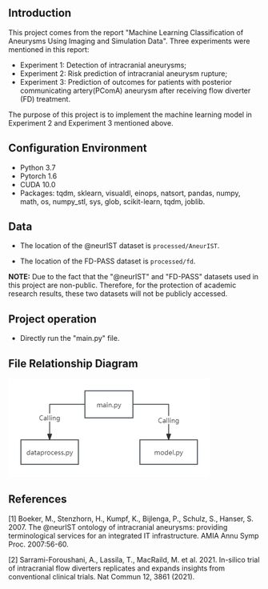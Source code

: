 ## Introduction
This project comes from the report "Machine Learning Classification of Aneurysms Using Imaging and Simulation Data". Three experiments were mentioned in this report:  
* Experiment 1: Detection of intracranial aneurysms;  
* Experiment 2: Risk prediction of intracranial aneurysm rupture;  
* Experiment 3: Prediction of outcomes for patients with posterior communicating artery(PComA) aneurysm after receiving flow diverter (FD) treatment.  

The purpose of this project is to implement the machine learning model in Experiment 2 and Experiment 3 mentioned above.

## Configuration Environment
* Python 3.7
* Pytorch 1.6
* CUDA 10.0
* Packages: tqdm, sklearn, visualdl, einops, natsort, pandas, numpy, math, os, numpy_stl, sys, glob, scikit-learn, tqdm, joblib. 

## Data
* The location of the @neurIST dataset is ```processed/AneurIST```.

* The location of the FD-PASS dataset is ```processed/fd```.

<b>NOTE:</b> Due to the fact that the "@neurIST" and "FD-PASS" datasets used in this project are non-public. Therefore, for the protection of academic research results, these two datasets will not be publicly accessed.

## Project operation
* Directly run the "main.py" file.

## File Relationship Diagram


![AneurysmProject.png](AneurysmProject.png)


## References
[1] Boeker, M., Stenzhorn, H., Kumpf, K., Bijlenga, P., Schulz, S., Hanser, S. 2007. The @neurIST ontology of intracranial aneurysms: providing terminological services for an integrated IT infrastructure. AMIA Annu Symp Proc. 2007:56-60.

[2] Sarrami-Foroushani, A., Lassila, T., MacRaild, M. et al. 2021. In-silico trial of intracranial flow diverters replicates and expands insights from conventional clinical trials. Nat Commun 12, 3861 (2021).
